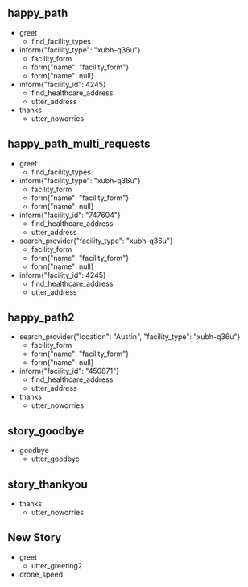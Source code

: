 ## happy_path
* greet
    - find_facility_types
* inform{"facility_type": "xubh-q36u"}    
    - facility_form
    - form{"name": "facility_form"}
    - form{"name": null}
* inform{"facility_id": 4245}
    - find_healthcare_address
    - utter_address
* thanks
    - utter_noworries

## happy_path_multi_requests
* greet
    - find_facility_types
* inform{"facility_type": "xubh-q36u"}
    - facility_form
    - form{"name": "facility_form"}
    - form{"name": null}
* inform{"facility_id": "747604"}
    - find_healthcare_address
    - utter_address
* search_provider{"facility_type": "xubh-q36u"}
    - facility_form
    - form{"name": "facility_form"}
    - form{"name": null}
* inform{"facility_id": 4245}   
    - find_healthcare_address
    - utter_address

## happy_path2
* search_provider{"location": "Austin", "facility_type": "xubh-q36u"}
    - facility_form
    - form{"name": "facility_form"}
    - form{"name": null}
* inform{"facility_id": "450871"}
    - find_healthcare_address
    - utter_address
* thanks
    - utter_noworries

## story_goodbye
* goodbye
    - utter_goodbye

## story_thankyou
* thanks
    - utter_noworries

## New Story

* greet
    - utter_greeting2
* drone_speed

